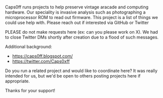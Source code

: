 Caps0ff runs projects to help preserve vintage aracade and computing hardware.
Our speciality is invasive analysis such as photographing a microprocessor ROM to read out firmware.
This project is a list of things we could use help with. Please reach out if interested via GitHub or Twitter

PLEASE do not make requests here (ex: can you please work on X).
We had to close Twitter DMs shortly after creation due to a flood of such messages.

Additional background:
  * https://caps0ff.blogspot.com/
  * https://twitter.com/Caps0xff

Do you run a related project and would like to coordinate here?
It was really intended for us, but we'd be open to others posting projects here if appropriate.

Thanks for your support!
